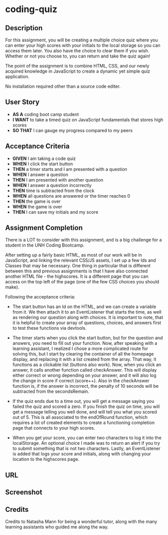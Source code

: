 # coding-quiz

## Description

For this assignment, you will be creating a multiple choice quiz where you can enter your high scores with your initials to the local storage so you can access them later. You also have the choice to clear them if you wish. Whether or not you choose to, you can return and take the quiz again!

The point of the assignment is to combine HTML, CSS, and our newly acquired knowledge in JavaScript to create a dynamic yet simple quiz application. 

No installation required other than a source code editer.

## User Story

* **AS A** coding boot camp student
* **I WANT** to take a timed quiz on JavaScript fundamentals that stores high scores
* **SO THAT** I can gauge my progress compared to my peers

## Acceptance Criteria

* **GIVEN** I am taking a code quiz
* **WHEN** I click the start button
* **THEN** a timer starts and I am presented with a question
* **WHEN** I answer a question
* **THEN** I am presented with another question
* **WHEN** I answer a question incorrectly
* **THEN** time is subtracted from the clock
* **WHEN** all questions are answered or the timer reaches 0
* **THEN** the game is over
* **WHEN** the game is over
* **THEN** I can save my initials and my score


## Assignment Completion

There is a LOT to consider with this assignment, and is a big challenge for a student in the UNH Coding Bootcamp. 

After setting up a fairly basic HTML, as most of our work will be in JavaScript, and linking the relevant CSS/JS assets, I set up a few Ids and Classes that may be necessary. One thing in particular that is different between this and previous assignments is that I have also connected another HTML file - the highscores. It is a different page that you can access on the top left of the page (one of the few CSS choices you should make).

Following the acceptance criteria:

* The start button has an Id on the HTML, and we can create a variable from it. We then attach it to an EventListener that starts the time, as well as rendering our question along with choices. It is important to note, that it is helpful to create your array of questions, choices, and answers first to test these functions via devtools. 

* The timer starts when you click the start button, but for the question and answers, you need to fill out your function. Now, after speaking with a learning assistant, I realized I chose a more complicated route for solving this, but I start by clearing the container of all the homepage display, and replacing it with a list created from the array. That way, it functions as a clickable list (buttons also work). Now, when you click an answer, it calls another function called checkAnswer. This will display either correct or wrong depending on your answer, and it will also log the change in score if correct (score++). Also in the checkAnswer function is, if the answer is incorrect, the penalty of 10 seconds will be subtracted from the secondsRemain. 


* If the quiz ends due to a time out, you will get a message saying you failed the quiz and scored a zero. If you finish the quiz on time, you will get a message telling you well done, and will tell you what you scored out of 5. This is all associated to the endOfRound function, which requires a lot of created elements to create a functioning completion page that connects to your high scores. 

* When you get your score, you can enter two characters to log it into the localStorage. An optional choice I made was to return an alert if you try to submit something that is not two characters. Lastly, an EventListener is added that logs your score and initials, along with changing your location to the highscores page. 

## URL

## Screenshot

## Credits

Credits to Natasha Mann for being a wonderful tutor, along with the many learning assistants who guided me along the way. 